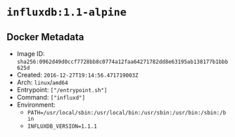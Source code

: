 # `influxdb:1.1-alpine`

## Docker Metadata

- Image ID: `sha256:0962d49d0ccf7728bb8c0774a12faa64271782dd8e63195ab138177b1bbb625d`
- Created: `2016-12-27T19:14:56.471719003Z`
- Arch: `linux`/`amd64`
- Entrypoint: `["/entrypoint.sh"]`
- Command: `["influxd"]`
- Environment:
  - `PATH=/usr/local/sbin:/usr/local/bin:/usr/sbin:/usr/bin:/sbin:/bin`
  - `INFLUXDB_VERSION=1.1.1`
